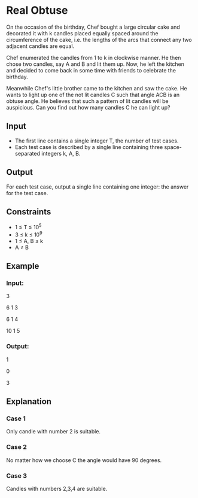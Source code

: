 # Real Obtuse

On the occasion of the birthday, Chef bought a large circular cake and decorated it with k candles 
placed equally spaced around the circumference of the cake, i.e. the lengths of the arcs that connect any two adjacent candles are equal.

Chef enumerated the candles from 1 to k in clockwise manner. He then chose two candles, say A and B and lit them up. 
Now, he left the kitchen and decided to come back in some time with friends to celebrate the birthday.

Meanwhile Chef's little brother came to the kitchen and saw the cake. 
He wants to light up one of the not lit candles C such that angle ACB is an obtuse angle. 
He believes that such a pattern of lit candles will be auspicious. Can you find out how many candles C he can light up?

## Input

- The first line contains a single integer T, the number of test cases. 
- Each test case is described by a single line containing three space-separated integers k, A, B.

## Output

For each test case, output a single line containing one integer: the answer for the test case.

## Constraints

- 1 ≤ T ≤ 10<sup>5</sup>
- 3 ≤ k ≤ 10<sup>9</sup>
- 1 ≤ A, B ≤ k
- A ≠ B

## Example

### Input:

3

6 1 3

6 1 4

10 1 5

### Output:

1

0

3

## Explanation

### Case 1

Only candle with number 2 is suitable.

### Case 2

No matter how we choose C the angle would have 90 degrees.

### Case 3

Candles with numbers 2,3,4 are suitable.

